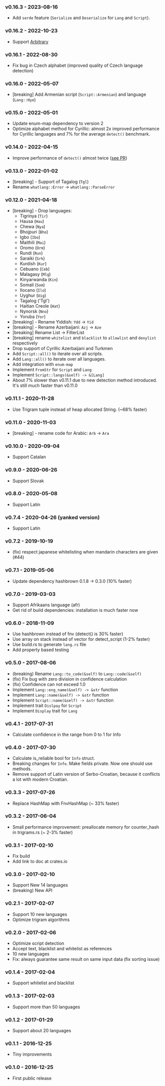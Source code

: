 ### v0.16.3 - 2023-08-16
* Add `serde` feature (`Serialize` and `Deserialize` for `Lang` and `Script`).

### v0.16.2 - 2022-10-23
* Support [Arbitrary](https://crates.io/crates/arbitrary)

### v0.16.1 - 2022-08-30
* Fix bug in Czech alphabet (improved quality of Czech language detection)

### v0.16.0 - 2022-05-07
* [breaking] Add Armenian script (`Script::Armenian`) and language (`Lang::Hye`)

### v0.15.0 - 2022-05-01
* Update enum-map dependency to version 2
* Optimize alphabet method for Cyrillic: almost 2x improved performance for Cyrillic languages and 7% for the average `detect()` benchmark.

### v0.14.0 - 2022-04-15
* Improve performance of `detect()` almost twice ([see PR](https://github.com/greyblake/whatlang-rs/pull/108))

### v0.13.0 - 2022-01-02
* [breaking] - Support of Tagalog (`Tgl`)
* Rename `whatlang::Error` -> `whatlang::ParseError`

### v0.12.0 - 2021-04-18
* [breaking] - Drop languages:
  * Tigrinya (`Tir`)
  * Hausa (`Hau`)
  * Chewa (`Nya`)
  * Bhojpuri (`Bho`)
  * Igbo (`Ibo`)
  * Maithili (`Mai`)
  * Oromo (`Orm`)
  * Rundi (`Run`)
  * Saraiki (`Srk`)
  * Kurdish (`Kur`)
  * Cebuano (`Ceb`)
  * Malagasy (`Mlg`)
  * Kinyarwanda (`Kin`)
  * Somali (`Som`)
  * Ilocano (`Ilo`)
  * Uyghur (`Uig`)
  * Tagalog ('Tgl')
  * Haitian Creole (`Hat`)
  * Nynorsk (`Nno`)
  * Yoruba (`Yor`)
* [breaking] - Rename Yiddish: `Ydd` -> `Yid`
* [breaking] - Rename Azerbaijani: `Azj` -> `Aze`
* [breaking] Rename List -> FilterList
* [breaking] rename `whitelist` and `blacklist` to `allowlist` and `denylist` respectively
* Drop support of Cyrillic Azerbaijani and Turkmen
* Add `Script::all()` to iterate over all scripts.
* Add `Lang::all()` to iterate over all languages.
* Add integration with `enum-map`
* Implement `FromStr` for `Script` and `Lang`
* Implement `Script::langs(&self) -> &[Lang]`
* About 7% slower than v0.11.1 due to new detection method introduced. It's still much faster than v0.11.0

### v0.11.1 - 2020-11-28
* Use Trigram tuple instead of heap allocated String. (~68% faster)

### v0.11.0 - 2020-11-03
* [breaking] - rename code for Arabic: `Arb` -> `Ara`

### v0.10.0 - 2020-09-04
* Support Catalan

### v0.9.0 - 2020-06-26
* Support Slovak

### v0.8.0 - 2020-05-08
* Support Latin

### v0.7.4 - 2020-04-26 (yanked version)
* Support Latin

### v0.7.2 - 2019-10-19
* (fix) respect japanese whitelisting when mandarin characters are given (#44)

### v0.7.1 - 2019-05-06
* Update dependency hashbrown 0.1.8 -> 0.3.0 (10% faster)

### v0.7.0 - 2019-03-03
* Support Afrikaans language (afr)
* Get rid of build dependencies: installation is much faster now

### v0.6.0 - 2018-11-09
* Use hashbrown instead of fnv (detect() is 30% faster)
* Use array on stack instead of vector for detect_script (1-2% faster)
* Use build.rs to generate `lang.rs` file
* Add property based testing

### v0.5.0 - 2017-08-06
* (breaking) Rename `Lang::to_code(&self)` to `Lang::code(&self)`
* (fix) Fix bug with zero division in confidence calculation
* (fix) Confidence can not exceed 1.0
* Implement `Lang::eng_name(&self) -> &str` function
* Implement `Lang::name(&self) -> &str` function
* Implement `Script::name(&self) -> &str` function
* Implement trait `Dislpay` for `Script`
* Implement `Display` trait for `Lang`

### v0.4.1 - 2017-07-31
* Calculate confidence in the range from 0 to 1 for Info

### v0.4.0 - 2017-07-30
* Calculate is_reliable bool for `Info` struct.
* Breaking changes for `Info`. Make fields private. Now one should use methods.
* Remove support of Latin version of Serbo-Croatian, because it conflicts a lot with modern Croatian.

### v0.3.3 - 2017-07-26
* Replace HashMap with FnvHashMap (~ 33% faster)

### v0.3.2 - 2017-06-04
* Small performance improvement: preallocate memory for counter_hash in trigrams.rs (~ 2-3% faster)

### v0.3.1 - 2017-02-10
* Fix build
* Add link to doc at crates.io

### v0.3.0 - 2017-02-10
* Support New 14 languages
* (breaking) New API

### v0.2.1 - 2017-02-07
* Support 10 new languages
* Optimize trigram algorithms

### v0.2.0 - 2017-02-06
* Optimize script detection
* Accept text, blacklist and whitelist as references
* 10 new languages
* Fix: always guarantee same result on same input data (fix sorting issue)

### v0.1.4 - 2017-02-04
* Support whitelist and blacklist

### v0.1.3 - 2017-02-03
* Support more than 50 languages

### v0.1.2 - 2017-01-29
* Support about 20 languages

### v0.1.1 - 2016-12-25
* Tiny improvements

### v0.1.0 - 2016-12-25
* First public release
